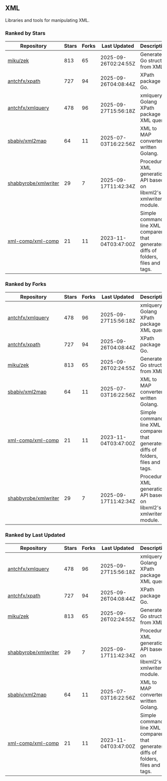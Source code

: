 ## XML

Libraries and tools for manipulating XML.

### Ranked by Stars

| Repository | Stars | Forks | Last Updated | Description | 
|------------|-------|-------|--------------|-------------|
| [miku/zek](https://github.com/miku/zek) | 813 | 65 | 2025-09-26T02:24:55Z |  Generate a Go struct from XML. |
| [antchfx/xpath](https://github.com/antchfx/xpath) | 727 | 94 | 2025-09-26T04:08:44Z |  XPath package for Go. |
| [antchfx/xmlquery](https://github.com/antchfx/xmlquery) | 478 | 96 | 2025-09-27T15:56:18Z |  xmlquery is Golang XPath package for XML query. |
| [sbabiv/xml2map](https://github.com/sbabiv/xml2map) | 64 | 11 | 2025-07-03T16:22:56Z |  XML to MAP converter written Golang. |
| [shabbyrobe/xmlwriter](https://github.com/shabbyrobe/xmlwriter) | 29 | 7 | 2025-09-17T11:42:34Z |  Procedural XML generation API based on libxml2's xmlwriter module. |
| [xml-comp/xml-comp](https://github.com/xml-comp/xml-comp) | 21 | 11 | 2023-11-04T03:47:00Z |  Simple command line XML comparer that generates diffs of folders, files and tags. |

### Ranked by Forks

| Repository | Stars | Forks | Last Updated | Description | 
|------------|-------|-------|--------------|-------------|
| [antchfx/xmlquery](https://github.com/antchfx/xmlquery) | 478 | 96 | 2025-09-27T15:56:18Z |  xmlquery is Golang XPath package for XML query. |
| [antchfx/xpath](https://github.com/antchfx/xpath) | 727 | 94 | 2025-09-26T04:08:44Z |  XPath package for Go. |
| [miku/zek](https://github.com/miku/zek) | 813 | 65 | 2025-09-26T02:24:55Z |  Generate a Go struct from XML. |
| [sbabiv/xml2map](https://github.com/sbabiv/xml2map) | 64 | 11 | 2025-07-03T16:22:56Z |  XML to MAP converter written Golang. |
| [xml-comp/xml-comp](https://github.com/xml-comp/xml-comp) | 21 | 11 | 2023-11-04T03:47:00Z |  Simple command line XML comparer that generates diffs of folders, files and tags. |
| [shabbyrobe/xmlwriter](https://github.com/shabbyrobe/xmlwriter) | 29 | 7 | 2025-09-17T11:42:34Z |  Procedural XML generation API based on libxml2's xmlwriter module. |

### Ranked by Last Updated

| Repository | Stars | Forks | Last Updated | Description | 
|------------|-------|-------|--------------|-------------|
| [antchfx/xmlquery](https://github.com/antchfx/xmlquery) | 478 | 96 | 2025-09-27T15:56:18Z |  xmlquery is Golang XPath package for XML query. |
| [antchfx/xpath](https://github.com/antchfx/xpath) | 727 | 94 | 2025-09-26T04:08:44Z |  XPath package for Go. |
| [miku/zek](https://github.com/miku/zek) | 813 | 65 | 2025-09-26T02:24:55Z |  Generate a Go struct from XML. |
| [shabbyrobe/xmlwriter](https://github.com/shabbyrobe/xmlwriter) | 29 | 7 | 2025-09-17T11:42:34Z |  Procedural XML generation API based on libxml2's xmlwriter module. |
| [sbabiv/xml2map](https://github.com/sbabiv/xml2map) | 64 | 11 | 2025-07-03T16:22:56Z |  XML to MAP converter written Golang. |
| [xml-comp/xml-comp](https://github.com/xml-comp/xml-comp) | 21 | 11 | 2023-11-04T03:47:00Z |  Simple command line XML comparer that generates diffs of folders, files and tags. |

